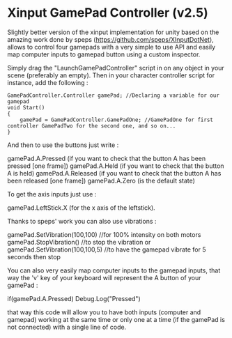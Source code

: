 # Xinput GamePad Controller (v2.5)

Slightly better version of the xinput implementation for unity based on the amazing work done by speps (https://github.com/speps/XInputDotNet), allows to control four gamepads with a very simple to use API and easily map computer inputs to gamepad button using a custom inspector.

Simply drag the "LaunchGamePadController" script in on any object in your scene (preferably an empty). Then in your character controller script for instance, add the following :
```
GamePadController.Controller gamePad; //Declaring a variable for our gamepad
void Start()
{
    gamePad = GamePadController.GamePadOne; //GamePadOne for first controller GamePadTwo for the second one, and so on...
}
```
And then to use the buttons just write :

gamePad.A.Pressed (if you want to check that the button A has been pressed [one frame])
gamePad.A.Held (if you want to check that the button A is held)
gamePad.A.Released (if you want to check that the button A has been released [one frame])
gamePad.A.Zero (is the default state)

To get the axis inputs just use :

gamePad.LeftStick.X (for the x axis of the leftstick).

Thanks to speps' work you can also use vibrations :

gamePad.SetVibration(100,100) //for 100% intensity on both motors
gamePad.StopVibration() //to stop the vibration
or gamePad.SetVibration(100,100,5) //to have the gamepad vibrate for 5 seconds then stop

You can also very easily map computer inputs to the gamepad inputs, that way the 'v' key of your keyboard will represent the A button of your gamePad :

if(gamePad.A.Pressed)
    Debug.Log("Pressed")
    
that way this code will allow you to have both inputs (computer and gamepad) working at the same time or only one at a time (if the gamePad is not connected) with a single line of code.




